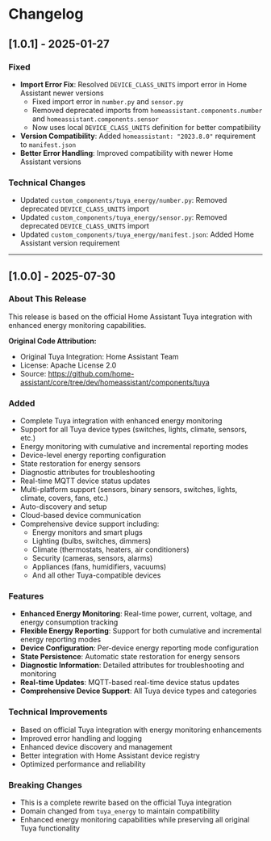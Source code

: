 # Changelog

## [1.0.1] - 2025-01-27

### Fixed

- **Import Error Fix**: Resolved `DEVICE_CLASS_UNITS` import error in Home Assistant newer versions
  - Fixed import error in `number.py` and `sensor.py`
  - Removed deprecated imports from `homeassistant.components.number` and `homeassistant.components.sensor`
  - Now uses local `DEVICE_CLASS_UNITS` definition for better compatibility
- **Version Compatibility**: Added `homeassistant: "2023.8.0"` requirement to `manifest.json`
- **Better Error Handling**: Improved compatibility with newer Home Assistant versions

### Technical Changes

- Updated `custom_components/tuya_energy/number.py`: Removed deprecated `DEVICE_CLASS_UNITS` import
- Updated `custom_components/tuya_energy/sensor.py`: Removed deprecated `DEVICE_CLASS_UNITS` import  
- Updated `custom_components/tuya_energy/manifest.json`: Added Home Assistant version requirement

---

## [1.0.0] - 2025-07-30

### About This Release

This release is based on the official Home Assistant Tuya integration with enhanced energy monitoring capabilities.

**Original Code Attribution:**

- Original Tuya Integration: Home Assistant Team
- License: Apache License 2.0
- Source: https://github.com/home-assistant/core/tree/dev/homeassistant/components/tuya

### Added

- Complete Tuya integration with enhanced energy monitoring
- Support for all Tuya device types (switches, lights, climate, sensors, etc.)
- Energy monitoring with cumulative and incremental reporting modes
- Device-level energy reporting configuration
- State restoration for energy sensors
- Diagnostic attributes for troubleshooting
- Real-time MQTT device status updates
- Multi-platform support (sensors, binary sensors, switches, lights, climate, covers, fans, etc.)
- Auto-discovery and setup
- Cloud-based device communication
- Comprehensive device support including:
  - Energy monitors and smart plugs
  - Lighting (bulbs, switches, dimmers)
  - Climate (thermostats, heaters, air conditioners)
  - Security (cameras, sensors, alarms)
  - Appliances (fans, humidifiers, vacuums)
  - And all other Tuya-compatible devices

### Features

- **Enhanced Energy Monitoring**: Real-time power, current, voltage, and energy consumption tracking
- **Flexible Energy Reporting**: Support for both cumulative and incremental energy reporting modes
- **Device Configuration**: Per-device energy reporting mode configuration
- **State Persistence**: Automatic state restoration for energy sensors
- **Diagnostic Information**: Detailed attributes for troubleshooting and monitoring
- **Real-time Updates**: MQTT-based real-time device status updates
- **Comprehensive Device Support**: All Tuya device types and categories

### Technical Improvements

- Based on official Tuya integration with energy monitoring enhancements
- Improved error handling and logging
- Enhanced device discovery and management
- Better integration with Home Assistant device registry
- Optimized performance and reliability

### Breaking Changes

- This is a complete rewrite based on the official Tuya integration
- Domain changed from `tuya_energy` to maintain compatibility
- Enhanced energy monitoring capabilities while preserving all original Tuya functionality
